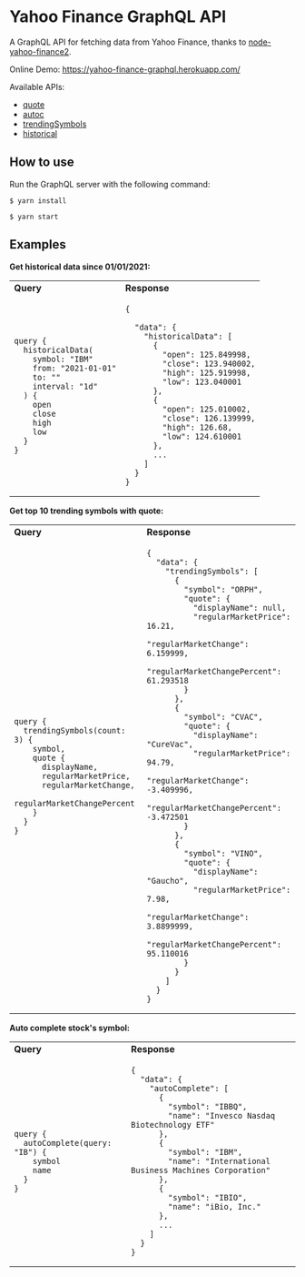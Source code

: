 # Yahoo Finance GraphQL API

A GraphQL API for fetching data from Yahoo Finance, thanks to [node-yahoo-finance2](https://github.com/gadicc/node-yahoo-finance2/).

Online Demo: https://yahoo-finance-graphql.herokuapp.com/

Available APIs:

- [quote](https://github.com/gadicc/node-yahoo-finance2/blob/devel/docs/modules/quote.md)
- [autoc](https://github.com/gadicc/node-yahoo-finance2/blob/devel/docs/modules/autoc.md)
- [trendingSymbols](https://github.com/gadicc/node-yahoo-finance2/blob/devel/docs/modules/trendingSymbols.md)
- [historical](https://github.com/gadicc/node-yahoo-finance2/blob/devel/docs/modules/historical.md)

## How to use

Run the GraphQL server with the following command:

```
$ yarn install

$ yarn start
```

## Examples

**Get historical data since 01/01/2021:**

<table>
<tr><td><b>Query</b></td><td><b>Response</b></td></tr>
<tr>
<td>

```
query {
  historicalData(
    symbol: "IBM"
    from: "2021-01-01"
    to: ""
    interval: "1d"
  ) {
    open
    close
    high
    low
  }
}
```

</td>
<td>

```
{

  "data": {
    "historicalData": [
      {
        "open": 125.849998,
        "close": 123.940002,
        "high": 125.919998,
        "low": 123.040001
      },
      {
        "open": 125.010002,
        "close": 126.139999,
        "high": 126.68,
        "low": 124.610001
      },
      ...
    ]
  }
}
```

</td>
</tr>
</table>

**Get top 10 trending symbols with quote:**

<table>
<tr><td><b>Query</b></td><td><b>Response</b></td></tr>
<tr>
<td>

```
query {
  trendingSymbols(count: 3) {
    symbol,
    quote {
      displayName,
      regularMarketPrice,
      regularMarketChange,
      regularMarketChangePercent
    }
  }
}
```

</td>
<td>

```
{
  "data": {
    "trendingSymbols": [
      {
        "symbol": "ORPH",
        "quote": {
          "displayName": null,
          "regularMarketPrice": 16.21,
          "regularMarketChange": 6.159999,
          "regularMarketChangePercent": 61.293518
        }
      },
      {
        "symbol": "CVAC",
        "quote": {
          "displayName": "CureVac",
          "regularMarketPrice": 94.79,
          "regularMarketChange": -3.409996,
          "regularMarketChangePercent": -3.472501
        }
      },
      {
        "symbol": "VINO",
        "quote": {
          "displayName": "Gaucho",
          "regularMarketPrice": 7.98,
          "regularMarketChange": 3.8899999,
          "regularMarketChangePercent": 95.110016
        }
      }
    ]
  }
}
```

</td>
</tr>
</table>

**Auto complete stock's symbol:**

<table>
<tr><td><b>Query</b></td><td><b>Response</b></td></tr>
<tr>
<td>

```
query {
  autoComplete(query: "IB") {
    symbol
    name
  }
}
```

</td>
<td>

```
{
  "data": {
    "autoComplete": [
      {
        "symbol": "IBBQ",
        "name": "Invesco Nasdaq Biotechnology ETF"
      },
      {
        "symbol": "IBM",
        "name": "International Business Machines Corporation"
      },
      {
        "symbol": "IBIO",
        "name": "iBio, Inc."
      },
      ...
    ]
  }
}
```

</td>
</tr>
</table>
